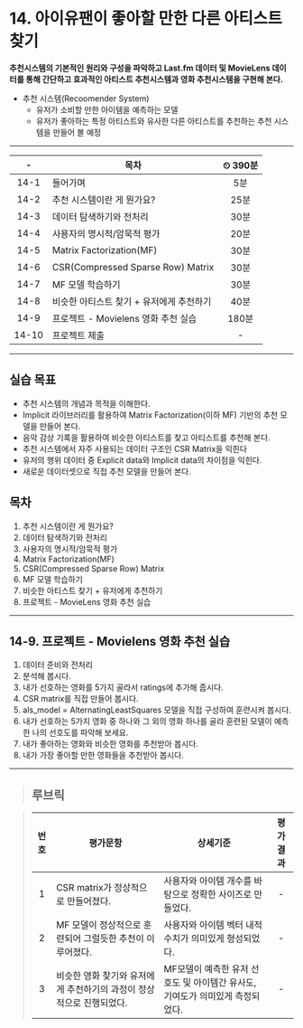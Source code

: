 # 14. 아이유팬이 좋아할 만한 다른 아티스트 찾기

**추천시스템의 기본적인 원리와 구성을 파악하고 Last.fm 데이터 및 MovieLens 데이터를 통해 간단하고 효과적인 아티스트 추천시스템과 영화 추천시스템을 구현해 본다.**

- 추천 시스템(Recoomender System)
  - 유저가 소비할 만한 아이템을 예측하는 모델
  - 유저가 좋아하는 특정 아티스트와 유사한 다른 아티스트를 추천하는 추천 시스템을 만들어 볼 예정

---

|-|목차|⏲ 390분|
|:---:|---|:---:|
|14-1| 들어가며 | 5분|
|14-2| 추천 시스템이란 게 뭔가요? | 25분|
|14-3| 데이터 탐색하기와 전처리 | 30분|
|14-4| 사용자의 명시적/암묵적 평가 | 20분|
|14-5| Matrix Factorization(MF) | 30분|
|14-6| CSR(Compressed Sparse Row) Matrix | 30분|
|14-7| MF 모델 학습하기 | 30분|
|14-8| 비슷한 아티스트 찾기 + 유저에게 추천하기 | 40분|
|14-9| 프로젝트 - Movielens 영화 추천 실습 | 180분|
|14-10| 프로젝트 제출|-|

---

## 실습 목표

- 추천 시스템의 개념과 목적을 이해한다.
- Implicit 라이브러리를 활용하여 Matrix Factorization(이하 MF) 기반의 추천 모델을 만들어 본다.
- 음악 감상 기록을 활용하여 비슷한 아티스트를 찾고 아티스트를 추천해 본다.
- 추천 시스템에서 자주 사용되는 데이터 구조인 CSR Matrix을 익힌다
- 유저의 행위 데이터 중 Explicit data와 Implicit data의 차이점을 익힌다.
- 새로운 데이터셋으로 직접 추천 모델을 만들어 본다.

## 목차

1. 추천 시스템이란 게 뭔가요?
2. 데이터 탐색하기와 전처리
3. 사용자의 명시적/암묵적 평가
4. Matrix Factorization(MF)
5. CSR(Compressed Sparse Row) Matrix
6. MF 모델 학습하기
7. 비슷한 아티스트 찾기 + 유저에게 추천하기
8. 프로젝트 - MovieLens 영화 추천 실습

---

## 14-9. 프로젝트 - Movielens 영화 추천 실습

1) 데이터 준비와 전처리
2) 분석해 봅시다.
3) 내가 선호하는 영화를 5가지 골라서 ratings에 추가해 줍시다.
4) CSR matrix를 직접 만들어 봅시다.
5) als_model = AlternatingLeastSquares 모델을 직접 구성하여 훈련시켜 봅시다.
6) 내가 선호하는 5가지 영화 중 하나와 그 외의 영화 하나를 골라 훈련된 모델이 예측한 나의 선호도를 파악해 보세요.
7) 내가 좋아하는 영화와 비슷한 영화를 추천받아 봅시다.
8) 내가 가장 좋아할 만한 영화들을 추천받아 봅시다.

---

>## **루브릭**

>|번호|평가문항|상세기준|평가결과|
>|:---:|---|---|:---:|
>|1|CSR matrix가 정상적으로 만들어졌다.|사용자와 아이템 개수를 바탕으로 정확한 사이즈로 만들었다.|-|
>|2|MF 모델이 정상적으로 훈련되어 그럴듯한 추천이 이루어졌다.|사용자와 아이템 벡터 내적수치가 의미있게 형성되었다.|-|
>|3|비슷한 영화 찾기와 유저에게 추천하기의 과정이 정상적으로 진행되었다.|MF모델이 예측한 유저 선호도 및 아이템간 유사도, 기여도가 의미있게 측정되었다.|-|
